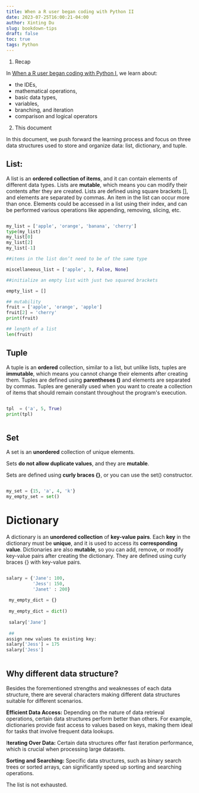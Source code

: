 ```yaml
---
title: When a R user began coding with Python II
date: 2023-07-25T16:00:21-04:00
author: Xinting Du
slug: bookdown-tips
draft: false
toc: true
tags: Python
---
```



1. Recap

In [When a R user began coding with Python I](), we learn about: 
- the IDEs, 
- mathematical operations, 
- basic data types, 
- variables, 
- branching, and iteration
- comparison and logical operators

2. This document

In this document, we push forward the learning process and focus on three data structures used to store and organize data: list, dictionary, and tuple.


## List:

A list is an **ordered collection of items**, and it can contain elements of different data types. 
Lists are **mutable**, which means you can modify their contents after they are created. 
Lists are defined using square brackets \[\], and elements are separated by commas. 
An item in the list can occur more than once.
Elements could be accessed in a list using their index, and can be performed various operations like appending, removing, slicing, etc.


```python

my_list = ['apple', 'orange', 'banana', 'cherry']
type(my_list)
my_list[0]
my_list[2]
my_list[-1]

##items in the list don’t need to be of the same type

miscellaneous_list = ['apple', 3, False, None]

##initialize an empty list with just two squared brackets

empty_list = []

## mutability
fruit = ['apple', 'orange', 'apple']
fruit[2] = 'cherry'
print(fruit)

## length of a list
len(fruit)

```

## Tuple

A tuple is an **ordered** collection, similar to a list, but unlike lists, tuples are **immutable**, which means you cannot change their elements after creating them. 
Tuples are defined using **parentheses ()** and elements are separated by commas. 
Tuples are generally used when you want to create a collection of items that should remain constant throughout the program's execution.


```python

tpl  = ('a', 5, True)
print(tpl)



```

## Set

A set is an **unordered** collection of unique elements. 

Sets **do not allow duplicate values**, and they are **mutable**. 

Sets are defined using **curly braces \{\}**, or you can use the set() constructor.


```python

my_set = {15, 'a', 4, 'k'}
my_empty_set = set()

```


# Dictionary

A dictionary is an **unordered collection** of **key-value pairs**. 
Each **key** in the dictionary must be **unique**, and it is used to access its **corresponding value**. Dictionaries are also **mutable**, so you can add, remove, or modify key-value pairs after creating the dictionary. 
They are defined using curly braces \{\} with key-value pairs.

```python

salary = {'Jane': 100,
          'Jess': 150,
          'Janet' : 200}
          
 my_empty_dict = {}
 
 my_empty_dict = dict()
 
 salary['Jane']
 
 ## 
assign new values to existing key:salary['Jess'] = 175
salary['Jess']
 
```


## Why different data structure?

Besides the forementioned strengths and weaknesses of each data structure, there are several characters making different data structures suitable for different scenarios. 


**Efficient Data Access:** Depending on the nature of data retrieval operations, certain data structures perform better than others. For example, dictionaries provide fast access to values based on keys, making them ideal for tasks that involve frequent data lookups.

I**terating Over Data:** Certain data structures offer fast iteration performance, which is crucial when processing large datasets.

**Sorting and Searching:** Specific data structures, such as binary search trees or sorted arrays, can significantly speed up sorting and searching operations.

The list is not exhausted.















